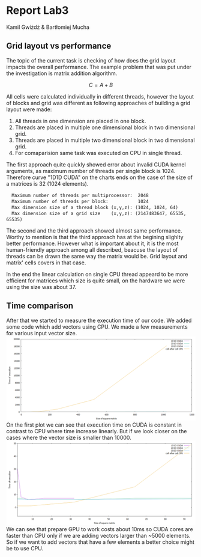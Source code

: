 # Report Lab3

Kamil Gwiżdż & Bartłomiej Mucha

## Grid layout vs performance
The topic of the current task is checking of how does the grid layout impacts the overall performance. The example problem that was put under the investigation is matrix addition algorithm.
```math #sum
C = A + B
```
All cells were calculated individually in different threads, however the layout of blocks and grid was different as following approaches of building a grid layout were made:
 1. All threads in one dimension are placed in one block.
 2. Threads are placed in multiple one dimensional block in two dimensional grid.
 3. Threads are placed in multiple two dimensional block in two dimensional grid.
 4. For comaparision same task was executed on CPU in single thread.

The first approach quite quickly showed error about invalid CUDA kernel arguments, as maximum number  of threads per single block is 1024. Therefore curve "1D1D CUDA" on the charts ends on the case of the size of a matrices is 32 (1024 elements).

```cuda
  Maximum number of threads per multiprocessor:  2048
  Maximum number of threads per block:           1024
  Max dimension size of a thread block (x,y,z): (1024, 1024, 64)
  Max dimension size of a grid size    (x,y,z): (2147483647, 65535, 65535)
```

The second and the third approach showed almost same performance. Worthy to mention is that the third approach has at the begining slighlty better performance. However what is important about it, it is the most human-friendly approach among all described, beacuse the layout of threads can be drawn the same way the matrix would be. Grid layout and matrix' cells covers in that case.

In the end the linear calculation on single CPU thread appeard to be more efficient for matrices which size is quite small, on the hardware we were using the size was about 37.

## Time comparison
After that we started to measure the execution time of our code. We added some code which add vectors using CPU. We made a few measurements for various input vector size.   
![Compare CPU and CUDA](Chart3.png)
On the first plot we can see that execution time on CUDA is constant in contrast to CPU where time increase linearly. But if we look closer on the cases where the vector size is smaller than 10000.
![Compare CPU and CUDA](Chart4.png)
We can see that prepare GPU to work costs about 10ms so CUDA cores are faster than CPU only if we are adding vectors larger than ~5000 elements. So if we want to add vectors that have a few elements a better choice might be to use CPU.
